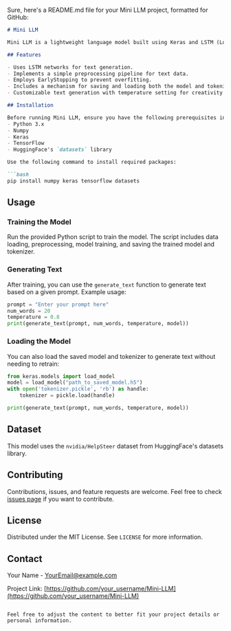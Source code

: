 Sure, here's a README.md file for your Mini LLM project, formatted for GitHub:

```markdown
# Mini LLM

Mini LLM is a lightweight language model built using Keras and LSTM (Long Short-Term Memory) networks. This project demonstrates a basic implementation of a text generation model using the HelpSteer dataset. It's designed to provide a foundational understanding of how language models can be trained and used for generating text.

## Features

- Uses LSTM networks for text generation.
- Implements a simple preprocessing pipeline for text data.
- Employs EarlyStopping to prevent overfitting.
- Includes a mechanism for saving and loading both the model and tokenizer.
- Customizable text generation with temperature setting for creativity control.

## Installation

Before running Mini LLM, ensure you have the following prerequisites installed:
- Python 3.x
- Numpy
- Keras
- TensorFlow
- HuggingFace's `datasets` library

Use the following command to install required packages:

```bash
pip install numpy keras tensorflow datasets
```

## Usage

### Training the Model

Run the provided Python script to train the model. The script includes data loading, preprocessing, model training, and saving the trained model and tokenizer.

### Generating Text

After training, you can use the `generate_text` function to generate text based on a given prompt. Example usage:

```python
prompt = "Enter your prompt here"
num_words = 20
temperature = 0.8
print(generate_text(prompt, num_words, temperature, model))
```

### Loading the Model

You can also load the saved model and tokenizer to generate text without needing to retrain:

```python
from keras.models import load_model
model = load_model("path_to_saved_model.h5")
with open('tokenizer.pickle', 'rb') as handle:
    tokenizer = pickle.load(handle)

print(generate_text(prompt, num_words, temperature, model))
```

## Dataset

This model uses the `nvidia/HelpSteer` dataset from HuggingFace's datasets library.

## Contributing

Contributions, issues, and feature requests are welcome. Feel free to check [issues page](your_issues_link_here) if you want to contribute.

## License

Distributed under the MIT License. See `LICENSE` for more information.

## Contact

Your Name - [YourEmail@example.com](mailto:YourEmail@example.com)

Project Link: [https://github.com/your_username/Mini-LLM](https://github.com/your_username/Mini-LLM)
```

Feel free to adjust the content to better fit your project details or personal information.
